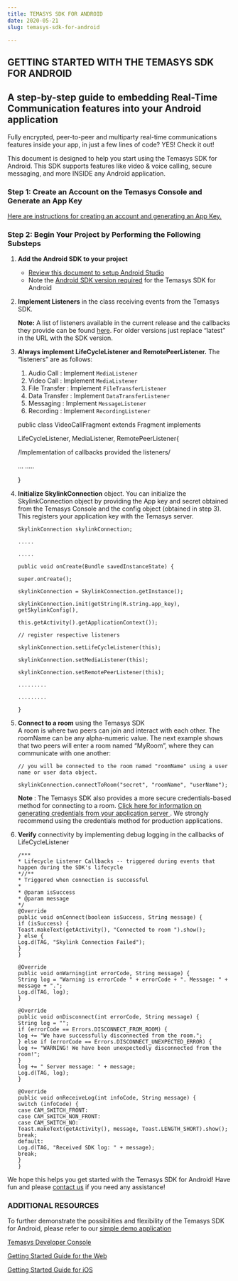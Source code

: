 ```yaml
---
title: TEMASYS SDK FOR ANDROID
date: 2020-05-21
slug: temasys-sdk-for-android

---
```

## GETTING STARTED WITH THE TEMASYS SDK FOR ANDROID

## A step-by-step guide to embedding Real-Time Communication features into your Android application

Fully encrypted, peer-to-peer and multiparty real-time communications features inside your app, in just a few lines of code? YES! Check it out!

This document is designed to help you start using the Temasys SDK for Android. This SDK supports features like video & voice calling, secure messaging, and more INSIDE any Android application.

### Step 1: Create an Account on the Temasys Console and Generate an App Key

[Here are instructions for creating an account and generating an App Key.](creating-an-account-generating-a-key.html)

### Step 2: Begin Your Project by Performing the Following Substeps

1. **Add the Android SDK to your project**
   * [Review this document to setup Android Studio](https://cdn.temasys.io/skylink/skylinksdk/android/latest/SkylinkSDK_Android_Studio_Setup.md)
   * Note the [Android SDK version required](https://cdn.temasys.io/skylink/skylinksdk/android/latest/Android_SDK_Version_Required.md) for the Temasys SDK for Android
2. **Implement Listeners** in the class receiving events from the Temasys SDK.

   **Note:** A list of listeners available in the current release and the callbacks they provide can be found [here](http://cdn.temasys.io/skylink/skylinksdk/android/latest/doc/reference/packages.html). For older versions just replace “latest” in the URL with the SDK version.
3. **Always implement LifeCycleListener and RemotePeerListener.** The “listeners” are as follows:
   1. Audio Call : Implement `MediaListener`
   2. Video Call : Implement `MediaListener`
   3. File Transfer : Implement `FileTransferListener`
   4. Data Transfer : Implement `DataTransferListener`
   5. Messaging : Implement `MessageListener`
   6. Recording : Implement `RecordingListener`

   public class VideoCallFragment extends Fragment implements

   LifeCycleListener, MediaListener, RemotePeerListener{

   /Implementation of callbacks provided the listeners/

   ... .....

   }
4. **Initialize SkylinkConnection** object. You can initialize the SkylinkConnection object by providing the App key and secret obtained from the Temasys Console and the config object (obtained in step 3). This registers your application key with the Temasys server.

       SkylinkConnection skylinkConnection;
       
       .....
       
       .....
       
       public void onCreate(Bundle savedInstanceState) {
       
       super.onCreate();
       
       skylinkConnection = SkylinkConnection.getInstance();
       
       skylinkConnection.init(getString(R.string.app_key), getSkylinkConfig(),
       
       this.getActivity().getApplicationContext());
       
       // register respective listeners
       
       skylinkConnection.setLifeCycleListener(this);
       
       skylinkConnection.setMediaListener(this);
       
       skylinkConnection.setRemotePeerListener(this);
       
       .........
       
       .........
       
       }
5. **Connect to a room** using the Temasys SDK  
   A room is where two peers can join and interact with each other. The roomName can be any alpha-numeric value. The next example shows that two peers will enter a room named “MyRoom”, where they can communicate with one another:

       // you will be connected to the room named "roomName" using a user name or user data object.
       
       skylinkConnection.connectToRoom("secret", "roomName", "userName");

   **Note** : The Temasys SDK also provides a more secure credentials-based method for connecting to a room. [Click here for information on generating credentials from your application server ](http://support.temasys.com.sg/support/solutions/articles/5000644837-how-do-i-connect-to-a-room-using-credentials-). We strongly recommend using the credentials method for production applications.
6. **Verify** connectivity by implementing debug logging in the callbacks of LifeCycleListener

       /***
       * Lifecycle Listener Callbacks -- triggered during events that happen during the SDK's lifecycle
       *//**
       * Triggered when connection is successful
       *
       * @param isSuccess
       * @param message
       */
       @Override
       public void onConnect(boolean isSuccess, String message) {
       if (isSuccess) {
       Toast.makeText(getActivity(), "Connected to room ").show();
       } else {
       Log.d(TAG, "Skylink Connection Failed");
       }
       }
       
       @Override
       public void onWarning(int errorCode, String message) {
       String log = "Warning is errorCode " + errorCode + ". Message: " + message + ".";
       Log.d(TAG, log);
       }
       
       @Override
       public void onDisconnect(int errorCode, String message) {
       String log = "";
       if (errorCode == Errors.DISCONNECT_FROM_ROOM) {
       log += "We have successfully disconnected from the room.";
       } else if (errorCode == Errors.DISCONNECT_UNEXPECTED_ERROR) {
       log += "WARNING! We have been unexpectedly disconnected from the room!";
       }
       log += " Server message: " + message;
       Log.d(TAG, log);
       }
       
       @Override
       public void onReceiveLog(int infoCode, String message) {
       switch (infoCode) {
       case CAM_SWITCH_FRONT:
       case CAM_SWITCH_NON_FRONT:
       case CAM_SWITCH_NO:
       Toast.makeText(getActivity(), message, Toast.LENGTH_SHORT).show();
       break;
       default:
       Log.d(TAG, "Received SDK log: " + message);
       break;
       }
       }

We hope this helps you get started with the Temasys SDK for Android! Have fun and please [contact us](https://temasys.io/contact-us/) if you need any assistance!

### ADDITIONAL RESOURCES

To further demonstrate the possibilities and flexibility of the Temasys SDK for Android, please refer to our [simple demo application](https://github.com/Temasys/skylink-android-sample)

[Temasys Developer Console](https://console.temasys.io/)

[Getting Started Guide for the Web](temasys-rtc-getting-started-web-sdk.html)

[Getting Started Guide for iOS](temasys-rtc-getting-started-ios-sdk.html)